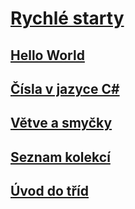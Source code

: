 # [Rychlé starty](index.md)
## [Hello World](hello-world.yml)
## [Čísla v jazyce C#](numbers-in-csharp.yml)
## [Větve a smyčky](branches-and-loops.yml)
## [Seznam kolekcí](list-collection.yml)
## [Úvod do tříd](introduction-to-classes.md)
